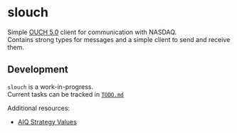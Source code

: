 
# slouch
Simple [OUCH 5.0](https://www.nasdaqtrader.com/content/technicalsupport/specifications/TradingProducts/OUCH5.0.pdf) client for communication with NASDAQ.<br>
Contains strong types for messages and a simple client to send and receive them.

## Development
`slouch` is a work-in-progress. <br>
Current tasks can be tracked in [`TODO.md`](TODO.md)

Additional resources:
- [AIQ Strategy Values](https://www.nasdaqtrader.com/TraderNews.aspx?id=ETU2023-8)

